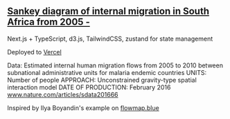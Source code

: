 ## [Sankey diagram of internal migration in South Africa from 2005 -](https://migration-sankey.vercel.app/)

Next.js + TypeScript, d3.js, TailwindCSS, zustand for state management

Deployed to [Vercel](https://vercel.com/new)

Data: Estimated internal human migration flows from 2005 to 2010 between subnational administrative units for malaria endemic countries UNITS: Number of people APPROACH: Unconstrained gravity-type spatial interaction model DATE OF PRODUCTION: February 2016 www.nature.com/articles/sdata201666

Inspired by Ilya Boyandin's example on [flowmap.blue](https://flowmap.blue/1ywFcYdbvtdN4gFhoTs2A8Bn7HE4530k05P4NNjqedHg?v=-29.499565%2C27.144094%2C6.16%2C0%2C0&a=0&as=1&b=1&bo=75&c=0&ca=1&cz=4&d=1&fe=1&lt=0&lfm=ALL&col=Magma&f=0)
